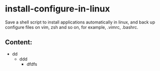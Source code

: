 # install-configure-in-linux
Save a shell script to install applications automatically in linux, and back up configure files on vim, zsh and so on, for example, .vimrc, .bashrc. 
## Content: 
- dd
  - ddd
    - dfdfs
